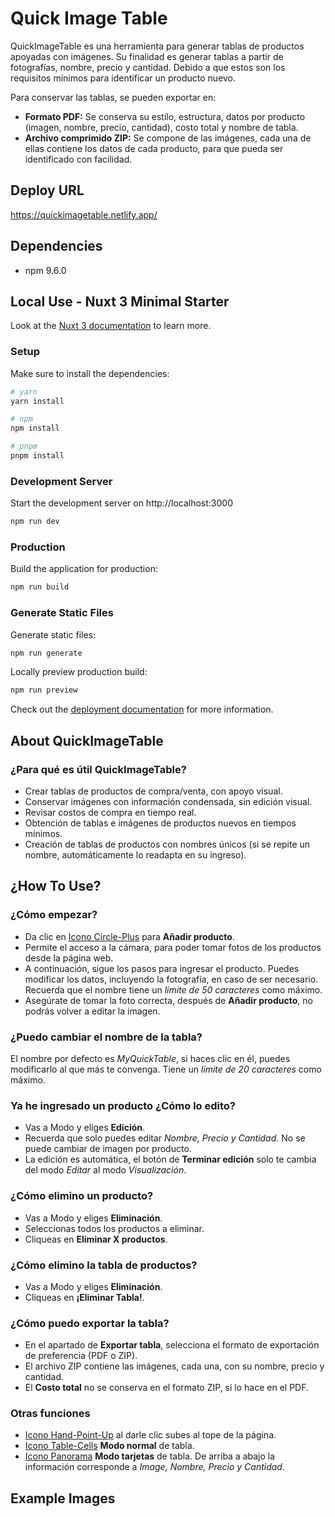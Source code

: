 # Quick Image Table
QuickImageTable es una herramienta para generar tablas de productos apoyadas con imágenes.
Su finalidad es generar tablas a partir de fotografías, nombre, precio y cantidad. Debido a que estos son los requisitos mínimos para identificar un producto nuevo.

Para conservar las tablas, se pueden exportar en:
* **Formato PDF:** Se conserva su estilo, estructura, datos por producto (imagen, nombre, precio, cantidad), costo total y nombre de tabla.
* **Archivo comprimido ZIP:** Se compone de las imágenes, cada una de ellas contiene los datos de cada producto, para que pueda ser identificado con facilidad.

## Deploy URL
https://quickimagetable.netlify.app/

## Dependencies
* npm 9.6.0

## Local Use - Nuxt 3 Minimal Starter
Look at the [Nuxt 3 documentation](https://nuxt.com/docs/getting-started/introduction) to learn more.

### Setup

Make sure to install the dependencies:

```bash
# yarn
yarn install

# npm
npm install

# pnpm
pnpm install
```

### Development Server

Start the development server on http://localhost:3000

```bash
npm run dev
```

### Production

Build the application for production:

```bash
npm run build
```

### Generate Static Files

Generate static files:

```bash
npm run generate
```

Locally preview production build:

```bash
npm run preview
```

Check out the [deployment documentation](https://nuxt.com/docs/getting-started/deployment) for more information.

## About QuickImageTable
### ¿Para qué es útil QuickImageTable?
* Crear tablas de productos de compra/venta, con apoyo visual.
* Conservar imágenes con información condensada, sin edición visual.
* Revisar costos de compra en tiempo real.
* Obtención de tablas e imágenes de productos nuevos en tiempos mínimos.
* Creación de tablas de productos con nombres únicos (si se repite un nombre, automáticamente lo readapta en su ingreso).

## ¿How To Use?
### ¿Cómo empezar?
* Da clic en [Icono Circle-Plus](https://fontawesome.com/icons/circle-plus?f=classic&s=regular) para **Añadir producto**.
* Permite el acceso a la cámara, para poder tomar fotos de los productos desde la página web.
* A continuación, sigue los pasos para ingresar el producto. Puedes modificar los datos, incluyendo la fotografía, en caso de ser necesario. Recuerda que el nombre tiene un _límite de 50 caracteres_ como máximo.
* Asegúrate de tomar la foto correcta, después de **Añadir producto**, no podrás volver a editar la imagen.

### ¿Puedo cambiar el nombre de la tabla?
El nombre por defecto es _MyQuickTable_, si haces clic en él, puedes modificarlo al que más te convenga. Tiene un _límite de 20 caracteres_ como máximo.

### Ya he ingresado un producto ¿Cómo lo edito?
* Vas a Modo y eliges **Edición**.
* Recuerda que solo puedes editar _Nombre, Precio y Cantidad_. No se puede cambiar de imagen por producto.
* La edición es automática, el botón de **Terminar edición** solo te cambia del modo _Editar_ al modo _Visualización_.

### ¿Cómo elimino un producto?
* Vas a Modo y eliges **Eliminación**.
* Seleccionas todos los productos a eliminar.
* Cliqueas en **Eliminar X productos**.

### ¿Cómo elimino la tabla de productos?
* Vas a Modo y eliges **Eliminación**.
* Cliqueas en **¡Eliminar Tabla!**.

### ¿Cómo puedo exportar la tabla?
* En el apartado de **Exportar tabla**, selecciona el formato de exportación de preferencia (PDF o ZIP).
* El archivo ZIP contiene las imágenes, cada una, con su nombre, precio y cantidad.
* El **Costo total** no se conserva en el formato ZIP, sí lo hace en el PDF.

### Otras funciones
* [Icono Hand-Point-Up](https://fontawesome.com/icons/hand-point-up?f=classic&s=solid) al darle clic subes al tope de la página.
* [Icono Table-Cells](https://fontawesome.com/icons/table-cells?f=classic&s=regular) **Modo normal** de tabla.
* [Icono Panorama](https://fontawesome.com/icons/panorama?f=classic&s=solid) **Modo tarjetas** de tabla. De arriba a abajo la información corresponde a _Image, Nombre, Precio y Cantidad._

## Example Images
